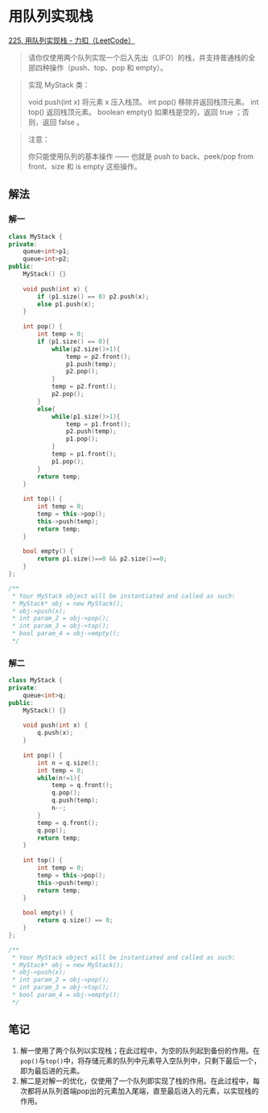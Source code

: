# 用队列实现栈

[225. 用队列实现栈 - 力扣（LeetCode）](https://leetcode.cn/problems/implement-stack-using-queues/)

> 请你仅使用两个队列实现一个后入先出（LIFO）的栈，并支持普通栈的全部四种操作（push、top、pop 和 empty）。

> 实现 MyStack 类：
>
> void push(int x) 将元素 x 压入栈顶。
> int pop() 移除并返回栈顶元素。
> int top() 返回栈顶元素。
> boolean empty() 如果栈是空的，返回 true ；否则，返回 false 。

> 注意：
>
> 你只能使用队列的基本操作 —— 也就是 push to back、peek/pop from front、size 和 is empty 这些操作。

## 解法

### 解一

```c++
class MyStack {
private:
    queue<int>p1;
    queue<int>p2;
public:
    MyStack() {}
    
    void push(int x) {
        if (p1.size() == 0) p2.push(x);
        else p1.push(x);
    }
    
    int pop() {
        int temp = 0;
        if (p1.size() == 0){
            while(p2.size()>1){
                temp = p2.front();
                p1.push(temp);
                p2.pop();
            }
            temp = p2.front();
            p2.pop();
        }
        else{
            while(p1.size()>1){
                temp = p1.front();
                p2.push(temp);
                p1.pop();
            }
            temp = p1.front();
            p1.pop();
        }
        return temp;
    }
    
    int top() {
        int temp = 0;
        temp = this->pop();
        this->push(temp);
        return temp;
    }
    
    bool empty() {
        return p1.size()==0 && p2.size()==0;
    }
};

/**
 * Your MyStack object will be instantiated and called as such:
 * MyStack* obj = new MyStack();
 * obj->push(x);
 * int param_2 = obj->pop();
 * int param_3 = obj->top();
 * bool param_4 = obj->empty();
 */
```

### 解二

```c++
class MyStack {
private:
    queue<int>q;
public:
    MyStack() {}
    
    void push(int x) {
        q.push(x);
    }
    
    int pop() {
        int n = q.size();
        int temp = 0;
        while(n!=1){
            temp = q.front();
            q.pop();
            q.push(temp);
            n--;
        }
        temp = q.front();
        q.pop();
        return temp;
    }
    
    int top() {
        int temp = 0;
        temp = this->pop();
        this->push(temp);
        return temp;
    }
    
    bool empty() {
        return q.size() == 0;
    }
};

/**
 * Your MyStack object will be instantiated and called as such:
 * MyStack* obj = new MyStack();
 * obj->push(x);
 * int param_2 = obj->pop();
 * int param_3 = obj->top();
 * bool param_4 = obj->empty();
 */
```

## 笔记

1. 解一使用了两个队列以实现栈；在此过程中，为空的队列起到备份的作用。在`pop()`与`top()`中，将存储元素的队列中元素导入空队列中，只剩下最后一个，即为最后进的元素。
2. 解二是对解一的优化，仅使用了一个队列即实现了栈的作用。在此过程中，每次都将从队列首端pop出的元素加入尾端，直至最后进入的元素，以实现栈的作用。